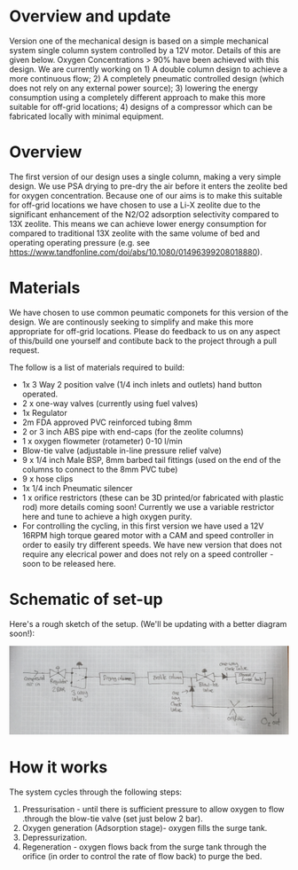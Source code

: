 # Overview and update
Version one of the mechanical design is based on a simple mechanical system single column system controlled by a 12V motor. Details of this are given below. Oxygen Concentrations > 90% have been achieved with this design. We are currently working on 1) A double column design to achieve a more continuous flow; 2) A completely pneumatic controlled design (which does not rely on any external power source); 3) lowering the energy consumption using a completely different approach to make this more suitable for off-grid locations; 4) designs of a compressor which can be fabricated locally with minimal equipment.

# Overview
The first version of our design uses a single column, making a very simple design. We use PSA drying to pre-dry the air before it enters the zeolite bed for oxygen concentration. Because one of our aims is to make this suitable for off-grid locations we have chosen to use a Li-X zeolite due to the significant enhancement of the N2/O2 adsorption selectivity compared to 13X zeolite. This means we can achieve lower energy consumption for compared to traditional 13X zeolite with the same volume of bed and operating operating pressure (e.g. see https://www.tandfonline.com/doi/abs/10.1080/01496399208018880).

# Materials
We have chosen to use common peumatic componets for this version of the design. We are continously seeking to simplify and make this more appropriate for off-grid locations. Please do feedback to us on any aspect of this/build one yourself and contibute back to the project through a pull request.

The follow is a list of materials required to build:
- 1x 3 Way 2 position valve (1/4 inch inlets and outlets) hand button operated.
- 2 x one-way valves (currently using fuel valves)
- 1x Regulator
- 2m FDA approved PVC reinforced tubing 8mm
- 2 or 3 inch ABS pipe with end-caps (for the zeolite columns)
- 1 x oxygen flowmeter (rotameter) 0-10 l/min
- Blow-tie valve (adjustable in-line pressure relief valve)
- 9 x 1/4 inch Male BSP, 8mm barbed tail fittings (used on the end of the columns to connect to the 8mm PVC tube)
- 9 x hose clips
- 1x 1/4 inch Pneumatic silencer
- 1 x orifice restrictors (these can be 3D printed/or fabricated with plastic rod) more details coming soon! Currently we use a variable restrictor here and tune to achieve a high oxygen purity.
- For controlling the cycling, in this first version we have used a 12V 16RPM high torque geared motor with a CAM and speed controller in order to easily try different speeds. We have new version that does not require any elecrical power and does not rely on a speed controller - soon to be released here.

# Schematic of set-up
Here's a rough sketch of the setup. (We'll be updating with a better diagram soon!):

<!-- <p align="center">
    <img src="/docs/_media/schematic_openO2.jpg" />
    
</p> -->
![Schematic](_media/schematic_openO2.jpg)


# How it works
The system cycles through the following steps:
1) Pressurisation - until there is sufficient pressure to allow oxygen to flow .through the blow-tie valve (set just below 2 bar).
2) Oxygen generation (Adsorption stage)- oxygen fills the surge tank.
3) Depressurization.
4) Regeneration - oxygen flows back from the surge tank through the orifice (in order to control the rate of flow back) to purge the bed.